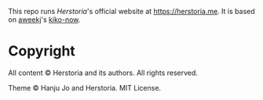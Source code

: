 This repo runs *Herstoria*'s official website at <https://herstoria.me>. It is based on [aweekj](https://github.com/aweekj)'s [kiko-now](https://github.com/aweekj/kiko-now).

# Copyright

All content © Herstoria and its authors. All rights reserved.

Theme © Hanju Jo and Herstoria. MIT License.